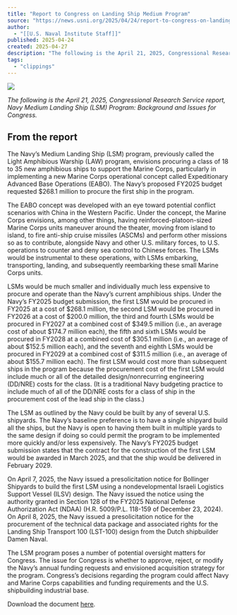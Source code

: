 ```yaml
---
title: "Report to Congress on Landing Ship Medium Program"
source: "https://news.usni.org/2025/04/24/report-to-congress-on-landing-ship-medium-program"
author:
  - "[[U.S. Naval Institute Staff]]"
published: 2025-04-24
created: 2025-04-27
description: "The following is the April 21, 2025, Congressional Research Service report, Navy Medium Landing Ship (LSM) Program: Background and Issues for Congress. From the report The Navy’s Medium Landing Ship (LSM) program, previously called the Light Amphibious Warship (LAW) program, envisions procuring a class of 18 to 35 new amphibious ships to support the Marine Corps, particularly in implementing a new Marine Corps operational concept called Expeditionary Advanced Base Operations (EABO). The Navy’s proposed FY2025 budget requested $268.1 million to procure the first ship in the program. The EABO concept was developed with an eye toward potential conflict scenarios with"
tags:
  - "clippings"
---
```

[![](https://news.usni.org/wp-content/uploads/2016/02/usni_logo.png)](https://news.usni.org/)

*The following is the April 21, 2025, Congressional Research Service report, Navy Medium Landing Ship (LSM) Program: Background and Issues for Congress.*

## From the report

The Navy’s Medium Landing Ship (LSM) program, previously called the Light Amphibious Warship (LAW) program, envisions procuring a class of 18 to 35 new amphibious ships to support the Marine Corps, particularly in implementing a new Marine Corps operational concept called Expeditionary Advanced Base Operations (EABO). The Navy’s proposed FY2025 budget requested $268.1 million to procure the first ship in the program.

The EABO concept was developed with an eye toward potential conflict scenarios with China in the Western Pacific. Under the concept, the Marine Corps envisions, among other things, having reinforced-platoon-sized Marine Corps units maneuver around the theater, moving from island to island, to fire anti-ship cruise missiles (ASCMs) and perform other missions so as to contribute, alongside Navy and other U.S. military forces, to U.S. operations to counter and deny sea control to Chinese forces. The LSMs would be instrumental to these operations, with LSMs embarking, transporting, landing, and subsequently reembarking these small Marine Corps units.

LSMs would be much smaller and individually much less expensive to procure and operate than the Navy’s current amphibious ships. Under the Navy’s FY2025 budget submission, the first LSM would be procured in FY2025 at a cost of $268.1 million, the second LSM would be procured in FY2026 at a cost of $200.0 million, the third and fourth LSMs would be procured in FY2027 at a combined cost of $349.5 million (i.e., an average cost of about $174.7 million each), the fifth and sixth LSMs would be procured in FY2028 at a combined cost of $305.1 million (i.e., an average of about $152.5 million each), and the seventh and eighth LSMs would be procured in FY2029 at a combined cost of $311.5 million (i.e., an average of about $155.7 million each). The first LSM would cost more than subsequent ships in the program because the procurement cost of the first LSM would include much or all of the detailed design/nonrecurring engineering (DD/NRE) costs for the class. (It is a traditional Navy budgeting practice to include much of all of the DD/NRE costs for a class of ship in the procurement cost of the lead ship in the class.)

The LSM as outlined by the Navy could be built by any of several U.S. shipyards. The Navy’s baseline preference is to have a single shipyard build all the ships, but the Navy is open to having them built in multiple yards to the same design if doing so could permit the program to be implemented more quickly and/or less expensively. The Navy’s FY2025 budget submission states that the contract for the construction of the first LSM would be awarded in March 2025, and that the ship would be delivered in February 2029.

On April 7, 2025, the Navy issued a presolicitation notice for Bollinger Shipyards to build the first LSM using a nondevelopmental Israeli Logistics Support Vessel (ILSV) design. The Navy issued the notice using the authority granted in Section 128 of the FY2025 National Defense Authorization Act (NDAA) (H.R. 5009/P.L. 118-159 of December 23, 2024). On April 8, 2025, the Navy issued a presolicitation notice for the procurement of the technical data package and associated rights for the Landing Ship Transport 100 (LST-100) design from the Dutch shipbuilder Damen Naval.

The LSM program poses a number of potential oversight matters for Congress. The issue for Congress is whether to approve, reject, or modify the Navy’s annual funding requests and envisioned acquisition strategy for the program. Congress’s decisions regarding the program could affect Navy and Marine Corps capabilities and funding requirements and the U.S. shipbuilding industrial base.

Download the document [here](https://www.documentcloud.org/documents/25907089-navy-medium-landing-ship-lsm-program-background-and-issues-for-congress-april-21-2025/).